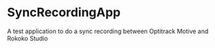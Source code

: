 # SyncRecordingApp
A test application to do a sync recording between Optitrack Motive and Rokoko Studio
